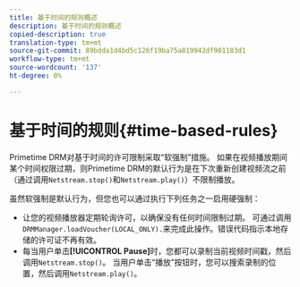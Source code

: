 ```yaml
---
title: 基于时间的规则概述
description: 基于时间的规则概述
copied-description: true
translation-type: tm+mt
source-git-commit: 89bdda1d4bd5c126f19ba75a819942df901183d1
workflow-type: tm+mt
source-wordcount: '137'
ht-degree: 0%

---
```



# 基于时间的规则{#time-based-rules}

Primetime DRM对基于时间的许可限制采取“软强制”措施。 如果在视频播放期间某个时间权限过期，则Primetime DRM的默认行为是在下次重新创建视频流之前（通过调用`Netstream.stop()`和`Netstream.play()`）不限制播放。

虽然软强制是默认行为，但您也可以通过执行下列任务之一启用硬强制：

* 让您的视频播放器定期轮询许可，以确保没有任何时间限制过期。 可通过调用`DRMManager.loadVoucher(LOCAL_ONLY).`来完成此操作。错误代码指示本地存储的许可证不再有效。
* 每当用户单击&#x200B;**[!UICONTROL Pause]**&#x200B;时，您都可以录制当前视频时间戳，然后调用`Netstream.stop()`。 当用户单击“播放”按钮时，您可以搜索录制的位置，然后调用`Netstream.play()`。